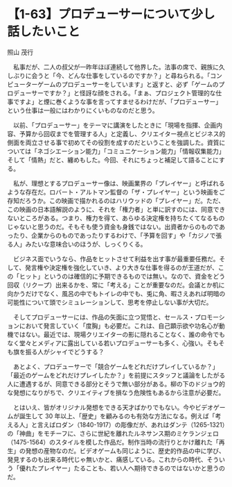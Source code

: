 # 【1-63】プロデューサーについて少し話したいこと

<div class="author">照山 茂行</div>

　私事だが、二人の叔父が一昨年ほぼ連続して他界した。法事の席で、親族に久しぶりに会うと「今、どんな仕事をしているのですか？」と尋ねられる。「コンピューターゲームのプロデューサーをしています」と返すと、必ず「ゲームのプロデューサーですか？」と怪訝な顔をされる。「まぁ、プロジェクト管理的な仕事ですよ」と煙に巻くような事を言ってすませるわけだが、「プロデューサー」という仕事は一般にはわかりにくいものなのだと思う。

　以前、「プロデューサー」をテーマに講演をしたときに「現場を指揮、企画内容、予算から回収までを管理する人」と定義し、クリエイター視点とビジネス的側面を両立させる事で初めてその役割を成すのだということを強調した。資質については「ネゴシエーション能力」「コミュニケーション能力」「情報収集能力」そして「情熱」だと、纏めもした。今回、それにちょっと補足して語ることにする。

　私が、理想とするプロデューサー像は、映画業界の「プレイヤー」と呼ばれるような存在だ。ロバート・アルトマン監督の「ザ・プレイヤー」という映画をご存知だろうか。この映画で描かれるのはハリウッドの「プレイヤー」だ。ただ、この映画の日本語解説のように、それを「権力者」と単に訳すのには、同意できないところがある。つまり、権力を得て、あらゆる決定権を持ちたくてなるものじゃないと思うのだ。そもそも使う資金も身銭ではない。出資者からのものであったり、企業からのものであったりするわけで、「予算を回す」や「カジノで張る人」みたいな意味合いのほうが、しっくりくる。

　ビジネス面でいうなら、作品をヒットさせて利益を出す事が最重要任務だ。そして、発言権や決定権を強化していき、より大きな仕事を得るのが王道だが、この「ヒット」というのは確信的に予期できるものでは無い。なので、資金をどう回収（リクープ）出来るかを、常に「考える」ことが重要なのだ。会議とか机に向かうだけでなく、風呂の中でもトイレの中でも、兎に角、暇さえあれば明暗の可能性について頭でシミュレーションして、思考を停止しない事が大切だ。

　そしてプロデューサーには、作品の矢面に立つ覚悟と、セールス・プロモーションにおいて発言していく「度胸」も必要だ。これは、自己顕示欲や功名心が動機ではない。最近では、現場クリエイターの影に隠れることなく、誰の命令でもなく堂々とメディアに露出している若いプロデューサーも多く、心強い。そもそも旗を振る人がシャイでどうする？

　あとよく、プロデューサーで「競合ゲームをどれだけプレイしているか？」「最近のゲームをどれだけプレイしたか？」を前提にスタッフと議論をしたがる人に遭遇するが、同意できる部分とそうで無い部分がある。柳の下のドジョウ的な発想になりがちで、クリエイティブを損なう危険性もあるから注意が必要だ。

　とはいえ、皆がオリジナル発想をできる天才ばかりでもない。今やビデオゲームが誕生して 30 年以上、「歴史」を顧みるのも有効な方法になる。例えば「考える人」と言えばロダン（1840-1917）の彫像だが、あれはダンテ（1265-1321）の「神曲」をモチーフに、さらに世紀を離れたルネサンス期のミケランジェロ（1475-1564）のスタイルを模した作品だ。制作当時の流行りとかけ離れた「再生」の発想の産物なのだ。ビデオゲームも同じように、歴史的作品の中に学び、発見するのも出来る時代じゃ無いかと、痛感している。これからの時代、そういう「優れたプレイヤー」たることも、若い人へ期待できるのではないかと思うのだ。
